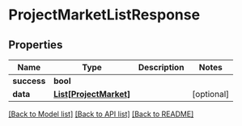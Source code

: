 # ProjectMarketListResponse

## Properties
Name | Type | Description | Notes
------------ | ------------- | ------------- | -------------
**success** | **bool** |  | 
**data** | [**List[ProjectMarket]**](ProjectMarket.md) |  | [optional] 

[[Back to Model list]](../README.md#documentation-for-models) [[Back to API list]](../README.md#documentation-for-api-endpoints) [[Back to README]](../README.md)


